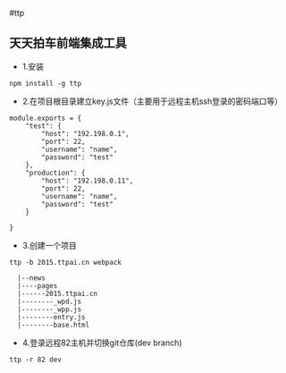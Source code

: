 #ttp
## 天天拍车前端集成工具
- 1.安装
```
npm install -g ttp
```
- 2.在项目根目录建立key.js文件（主要用于远程主机ssh登录的密码端口等）
```
module.exports = {
    "test": {
        "host": "192.198.0.1",
        "port": 22,
        "username": "name",
        "password": "test"
    },
    "production": {
        "host": "192.198.0.11",
        "port": 22,
        "username": "name",
        "password": "test"
    }

}
```
- 3.创建一个项目
```
ttp -b 2015.ttpai.cn webpack
```
```
  |--news
  |----pages
  |------2015.ttpai.cn
  |--------_wpd.js
  |--------_wpp.js
  |--------entry.js
  |--------base.html
```
- 4.登录远程82主机并切换git仓库(dev branch)
```
ttp -r 82 dev
```
